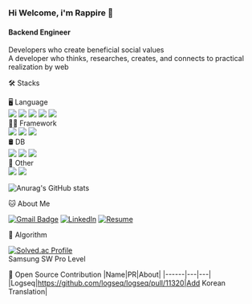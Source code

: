 ### Hi Welcome, i'm Rappire 👋

#### Backend Engineer
Developers who create beneficial social values   
A developer who thinks, researches, creates, and connects to practical realization by web   


🛠️ Stacks

🖥️ Language  
<img src="https://img.shields.io/badge/Java-007396?style=flat-square&logo=Java&logoColor=white"/> 
<img src="https://img.shields.io/badge/Python-3766AB?style=flat-square&logo=Python&logoColor=white"/> 
<img src="https://img.shields.io/badge/JavaScript-F7DF1E?style=flat-square&logo=JavaScript&logoColor=white"/> 
<img src="https://img.shields.io/badge/Go-00ADD8?style=flat-square&logo=Go&logoColor=white"/> 
<img src="https://img.shields.io/badge/C++-00599C?style=flat-square&logo=C++&logoColor=white"/>     
💪🏼 Framework   
<img src="https://img.shields.io/badge/Spring Boot-6DB33F?style=flat-square&logo=Spring Boot&logoColor=white"/> 
<img src="https://img.shields.io/badge/FastAPI-009688?style=flat-square&logo=fastapi&logoColor=white"/> 
<img src="https://img.shields.io/badge/Vue.js-4FC08D?style=flat-square&logo=Vue.js&logoColor=white"/>   
🛢 DB   
<img src="https://img.shields.io/badge/Postgresql-4169E1?style=flat-square&logo=postgresql&logoColor=white"/>
<img src="https://img.shields.io/badge/Mysql-4479A1?style=flat-square&logo=mysql&logoColor=white"/>
<img src="https://img.shields.io/badge/Redis-FF4438?style=flat-square&logo=redis&logoColor=white"/>   
🚀 Other    
<img src="https://img.shields.io/badge/Github Actions-2088FF?style=flat-square&logo=githubactions&logoColor=white"/>
<img src="https://img.shields.io/badge/Docker-2496ED?style=flat-square&logo=docker&logoColor=white"/>

![Anurag's GitHub stats](https://github-readme-stats.vercel.app/api?username=rappire&show_icons=true&theme=radical)

🐱 About Me

[![Gmail Badge](https://img.shields.io/badge/Gmail-d14836?style=flat-square&logo=Gmail&logoColor=white)](mailto:rappire@gmail.com)
[![LinkedIn](https://img.shields.io/badge/LinkedIn-0A66C2?style=flat-square&logo=linkedin&logoColor=white)](https://www.linkedin.com/in/kyumin-lee-365142288/)
[![Resume](https://img.shields.io/badge/Resume-018EF5?style=flat-square&logo=readme&logoColor=white)](https://drive.google.com/file/d/1lSZEvc6XwKgB-aghfsL_r20IVrOzgden/view)  


🏅 Algorithm

[![Solved.ac Profile](http://mazassumnida.wtf/api/v2/generate_badge?boj=rappire)](https://solved.ac/rappire/)  
Samsung SW Pro Level

🤝 Open Source Contribution
|Name|PR|About|
|------|---|---|
|Logseq|https://github.com/logseq/logseq/pull/11320|Add Korean Translation|


